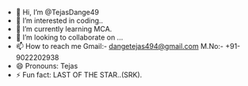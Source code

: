 - 👋 Hi, I’m @TejasDange49
- 👀 I’m interested in coding..
- 🌱 I’m currently learning MCA.
- 💞️ I’m looking to collaborate on ...
- 📫 How to reach me
  Gmail:- dangetejas494@gmail.com
  M.No:- +91-9022202938
- 😄 Pronouns: Tejas
- ⚡ Fun fact: LAST OF THE STAR..(SRK).

<!---
TejasDange49/TejasDange49 is a ✨ special ✨ repository because its `README.md` (this file) appears on your GitHub profile.
You can click the Preview link to take a look at your changes.
--->
